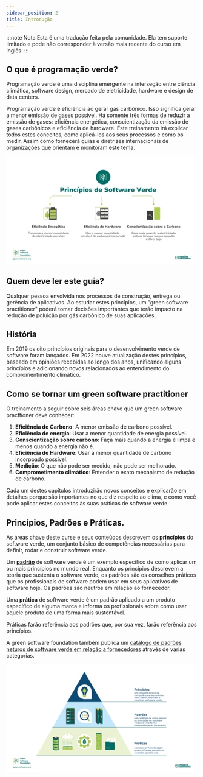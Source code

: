 ```yaml
---
sidebar_position: 2
title: Introdução
---
```


:::note Nota
Esta é uma tradução feita pela comunidade. Ela tem suporte limitado e pode não corresponder à versão mais recente do curso em inglês.
:::

## O que é programação verde?

Programação verde é uma disciplina emergente na interseção entre ciência climática, software design, mercado de eletricidade, hardware e design de data centers.

Programação verde é eficiência ao gerar gás carbônico. Isso significa gerar a menor emissão de gases possível. Há somente três formas de reduzir a emissão de gases: eficiência energética, conscientização da emissão de gases carbônicos e eficiência de hardware. Este treinamento irá explicar todos estes conceitos, como aplicá-los aos seus processos e como os medir. Assim como fornecerá guias e diretrizes internacionais de organizações que orientam e monitoram este tema.

![alt_text](./images/01_carbon_efficiency.png "image_tooltip")

## Quem deve ler este guia?

Qualquer pessoa envolvida nos processos de construção, entrega ou gerência de aplicativos. Ao estudar estes princípios, um "green software practitioner" poderá tomar decisões importantes que terão impacto na redução de poluição por gás carbônico de suas aplicações.

## História

Em 2019 os oito princípios originais para o desenvolvimento verde de software foram lançados. Em 2022 houve atualização destes princípios, baseado em opiniões recebidas ao longo dos anos, unificando alguns princípios e adicionando novos relacionados ao entendimento do compromentimento climático.

## Como se tornar um green software practitioner

O treinamento a seguir cobre seis áreas chave que um green software practtioner deve conhecer:

1. **Eficiência de Carbono**: A menor emissão de carbono possível.
2. **Eficiência de energia**: Usar a menor quantidade de energia possível.
3. **Conscientização sobre carbono**: Faça mais quando a energia é limpa e menos quando a energia não é.
4. **Eficiência de Hardware**: Usar a menor quantidade de carbono incorpoado possível.
5. **Medição**: O que não pode ser medido, não pode ser melhorado.
6. **Comprometimento climático**: Entender o exato mecanismo de redução de carbono.

Cada um destes capítulos introduzirão novos conceitos e explicarão em detalhes porque são importantes no que diz respeito ao clima, e como você pode aplicar estes conceitos às suas práticas de software verde.

## Princípios, Padrões e Práticas.

As áreas chave deste curse e seus conteúdos descrevem os **princípios** do software verde, um conjunto básico de competências necessárias para definir, rodar e construir software verde.

Um [**padrão**](https://patterns.greensoftware.foundation/) de software verde é um exemplo específico de como aplicar um ou mais princípios no mundo real. Enquanto os princípios descrevem a teoria que sustenta o software verde, os padrões são os conselhos práticos que os profissionais de software podem usar em seus aplicativos de software hoje. Os padrões são neutros em relação ao fornecedor.

Uma **prática** de software verde é um padrão aplicado a um produto específico de alguma marca e informa os profissionais sobre como usar aquele produto de uma forma mais sustentável.

Práticas farão referência aos padrões que, por sua vez, farão referência aos princípios.

A green software foundation também publica um [catálogo de padrões neturos de software verde em relação a fornecedores](https://patterns.greensoftware.foundation/) através de várias categorias.
 
![Princípios, Padrões e Práticas de Software Verde](./images/02_monitoring_climate_change.png "Princípios, Padrões e Práticas de Software Verde")